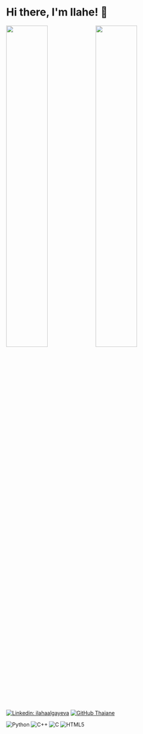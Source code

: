 # Hi there, I'm Ilahe! 👋

<img align="left" width="47%" src="https://github-readme-stats.vercel.app/api?username=Ilahe2007&show_icons=true&theme=radical" />

<img align="left" width="47%" src="https://github-readme-stats.vercel.app/api/top-langs/?username=Ilahe2007&layout=compact" />


[![Linkedin: ilahaalgayeva](https://img.shields.io/badge/-ilahaalgayeva-blue?style=flat-square&logo=Linkedin&logoColor=white&link=https://https://www.linkedin.com/in/ilahaalgayeva)](https://www.linkedin.com/in/ilahaalgayeva/)
[![GitHub Thaiane](https://img.shields.io/github/followers/Ilahe2007?label=follow&style=social)](https://github.com/Ilahe2007)

![Python](https://img.shields.io/badge/python-3670A0?style=for-the-badge&logo=python&logoColor=ffdd54)
![C++](https://img.shields.io/badge/c++-%2300599C.svg?style=for-the-badge&logo=c%2B%2B&logoColor=white)
![C](https://img.shields.io/badge/c-%2300599C.svg?style=for-the-badge&logo=c&logoColor=white)
![HTML5](https://img.shields.io/badge/html5-%23E34F26.svg?style=for-the-badge&logo=html5&logoColor=white)


